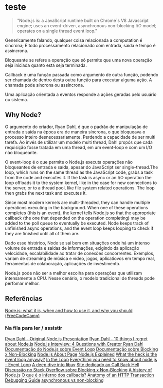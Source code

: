 # teste

> "Node.js is:
> a JavaScript runtime built on Chrome`s V8 Javascript engine;
> uses an event-driven, asynchronous non-blocking I/O model;
> operates on a single thread event loop."

Genericamente falando, qualquer coisa relacionada a computation é síncrona; E todo processamento relacionado com entrada, saída e tempo é assíncrona.

Bloqueante se refere a operação que só permite que uma nova operação seja iniciada quanto esta seja terminada.

Callback é uma função passada como argumento de outra função, podendo ser chamada de dentro desta outra função para executar alguma ação. A chamada pode síncrona ou assíncrona.

Uma aplicação orientada a eventos responde a ações geradas pelo usuário ou sistema.

## Why Node?

O argumento do criador, Ryan Dahl, é que o padrão de manipulação de entrada e saída na época era de maneira síncrona, o que bloqueava o processo inteiro desnecessariamente. Perdendo a capacidade de ser multi tarefa. Ao invés de utilizar um modelo multi thread, Dahl propôs que cada requisição fosse tratada em uma thread, em um event-loop e com um I/O não bloqueante.

O event-loop é o que permite o Node.js executa operações não bloqueantes de entrada e saída, apesar do JavaScript ser single-thread.The loop, which runs on the same thread as the JavaScript code, grabs a task from the code and executes it. If the task is async or an I/O operation the loop offloads it to the system kernel, like in the case for new connections to the server, or to a thread pool, like file system related operations. The loop then grabs the next task and executes it.

Since most modern kernels are multi-threaded, they can handle multiple operations executing in the background. When one of these operations completes (this is an event), the kernel tells Node.js so that the appropriate callback (the one that depended on the operation completing) may be added to the poll queue to eventually be executed. Node keeps track of unfinished async operations, and the event loop keeps looping to check if they are finished until all of them are.

Dado esse histórico, Node se sai bem em situações onde há um intenso volume de entrada e saídas de informações, exigindo da aplicação velocidade, escalabilidade ao tratar de conexões concorrentes. Exemplos, variam de streaming de música e vídeo, jogos, aplicatiovos em tempo real, ferramentas de colaboração, aplicações de investimento.

Node.js pode não ser a melhor escolha para operações que utilizam intensamente a CPU. Nesse cenário, o modelo tradicional de threads pode perfomar melhor.

## Referências

[Node.js: what it is, when and how to use it, and why you should (FreeCodeCamp)](https://www.freecodecamp.org/news/node-js-what-when-where-why-how-ab8424886e2/)

### Na fila para ler / assistir

[Ryan Dahl - Original Node.js Presentation](https://www.youtube.com/watch?v=ztspvPYybIY)
[Ryan Dahl - 10 things I regret about Node.js](https://www.youtube.com/watch?v=M3BM9TB-8yA)
[Node.js Interview: 4 Questions with Creator Ryan Dahl](https://www.bizjournals.com/boston/inno/stories/news/2011/01/31/nodejs-interview-4-questions-with-creator-ryan.html)
[Documentação do Node.js sobre Event Loop](https://nodejs.org/de/docs/guides/event-loop-timers-and-nexttick/#what-is-the-event-loop)
[Documentação sobre Blocking x Non-Blocking](https://nodejs.org/en/docs/guides/blocking-vs-non-blocking/)
[Node.js About Page](https://nodejs.org/en/about/)
[Node.js Explained](https://www.youtube.com/watch?v=L0pjVcIsU6A)
[What the heck is the event loop anyway?](https://www.youtube.com/watch?v=8aGhZQkoFbQ)
[In the Loop](https://www.youtube.com/watch?v=cCOL7MC4Pl0)
[Everything you need to know about node.js - Event Loop](https://www.youtube.com/watch?v=PNa9OMajw9w)
[A deep dive into libuv](https://www.youtube.com/watch?v=sGTRmPiXD4Y)
[Site dedicado ao Call Back Hell](callbackhell.com)
[Discussão no Stack Overflow sobre Blocking x Non-Blocking](https://stackoverflow.com/questions/10570246/what-is-non-blocking-or-asynchronous-i-o-in-node-js)
[A history of Node.js](https://builtinnode.com/2019/05/04/a-history-of-node-js/)
[O que é o inferno dos callbacls?](https://pt.stackoverflow.com/questions/188656/o-que-%C3%A9-o-inferno-dos-callbacks)
[Anatomy of an HTTP Transaction](https://nodejs.org/en/docs/guides/anatomy-of-an-http-transaction/)
[Debugging Guide](https://nodejs.org/en/docs/guides/debugging-getting-started/)
[asynchronous vs non-blocking](https://stackoverflow.com/questions/2625493/asynchronous-vs-non-blocking)

